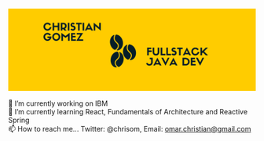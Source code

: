 ![Banner](https://github.com/chrisom79/chrisom79/blob/master/banner.png)

<!--
**chrisom79/chrisom79** is a ✨ _special_ ✨ repository because its `README.md` (this file) appears on your GitHub profile.

Here are some ideas to get you started:

- 🔭 I’m currently working on ...
- 🌱 I’m currently learning ...
- 👯 I’m looking to collaborate on ...
- 🤔 I’m looking for help with ...
- 💬 Ask me about ...
- 📫 How to reach me: ...
- 😄 Pronouns: ...
- ⚡ Fun fact: ...
-->

🔭 I’m currently working on IBM  
🌱 I’m currently learning React, Fundamentals of Architecture and Reactive Spring  
📫 How to reach me... Twitter: @chrisom, Email: omar.christian@gmail.com

